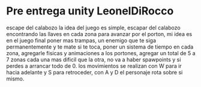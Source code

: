 # Pre entrega unity LeonelDiRocco
 escape del calabozo la idea del juego es simple, escapar del calabozo encontrando las llaves en cada zona para avanzar por el porton, mi idea es en el juego final poner mas trampas, un enemigo que te siga permanentemente y te mate si te toca, poner un sistema de tiempo en cada zona, agregarle fisicas y animaciones a los portones, agregar un total de 5 a 7 zonas cada una mas dificil que la otra, no va a haber spawpoints y si perdes a arrancar todo de 0. los movimientos se realizan con W para ir hacia adelante y S para retroceder, con A y D el personaje rota sobre si mismo.
